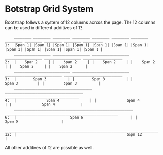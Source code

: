 # Botstrap Grid System

Bootstrap follows a system of 12 columns across the page. The 12 columns can be used in different additives of 12.

        ________ ________ ________ ________ ________ ________ ________ ________ ________ ________ ________ _________
    1:  |Span 1| |Span 1| |Span 1| |Span 1| |Span 1| |Span 1| |Span 1| |Span 1| |Span 1| |Span 1| |Span 1| |Span 1 |
        _________________ _________________ _________________ _________________ _________________ __________________
    2:  |    Span 2     | |    Span 2     | |    Span 2     | |    Span 2     | |    Span 2     | |    Span 2      |
        __________________________ __________________________ __________________________ ___________________________
    3:  |        Span 3          | |        Span 3          | |         Span 3         | |         Span 3          |
        ____________________________________ ____________________________________ __________________________________
    4:  |              Span 4              | |              Span 4              | |              Span 4            |
        _______________________________________________________ ____________________________________________________
    6:  |                         Span 6                      | |                        Span 6                    |
        ____________________________________________________________________________________________________________
    12: |                                                   Sapn 12                                                |  

All other additives of 12 are possible as well.  


